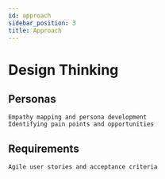 ```yaml
---
id: approach
sidebar_position: 3
title: Approach
---
```


# Design Thinking

## Personas

    Empathy mapping and persona development
    Identifying pain points and opportunities

## Requirements

    Agile user stories and acceptance criteria

